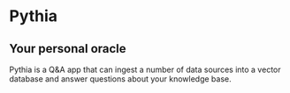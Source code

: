 # Pythia
## Your personal oracle
Pythia is a Q&A app that can ingest a number of data sources into a vector database and answer questions about your knowledge base.
